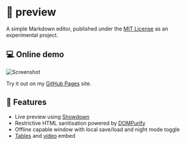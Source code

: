 # 📝 preview
A simple Markdown editor, published under the [MIT License](https://github.com/yasinS/preview/blob/master/LICENSE) as an experimental project.

## 💻 Online demo

![Screenshot]()

Try it out on my [GitHub Pages](https://yasins.github.io/preview) site.

## 📓 Features
* Live preview using [Showdown](https://github.com/showdownjs/showdown) 
* Restrictive HTML sanitisation powered by [DOMPurify](https://github.com/cure53/DOMpurify)
* Offline capable window with local save/load and night mode toggle
* [Tables](https://www.npmjs.com/package/showdown-table) and [video](https://www.npmjs.com/package/showdown-youtube) embed
